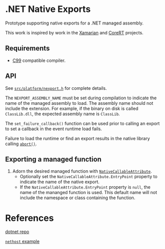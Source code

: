 # .NET Native Exports

Prototype supporting native exports for a .NET managed assembly.

This work is inspired by work in the [Xamarian][xamarin_embed_link] and [CoreRT][corert_feature_link] projects.

## Requirements

* [C99](https://en.cppreference.com/w/c/language/history) compatible compiler.

## API

See [`src/platform/nexport.h`](./src/platform/nexport.h) for complete details.

The `NEXPORT_ASSEMBLY_NAME` must be set during compilation to indicate the name of the managed assembly to load. The assembly name should not include the extension. For example, if the binary on disk is called `ClassLib.dll`, the expected assembly name is `ClassLib`.

The `set_failure_callback()` function can be used prior to calling an export to set a callback in the event runtime load fails.

Failure to load the runtime or find an export results in the native library calling [`abort()`](https://en.cppreference.com/w/c/program/abort).

## Exporting a managed function

1) Adorn the desired managed function with [`NativeCallableAttribute`](https://github.com/dotnet/runtime/issues/32462).
    - Optionally set the `NativeCallableAttribute.EntryPoint` property to indicate the name of the native export.
    - If the `NativeCallableAttribute.EntryPoint` property is `null`, the name of the mananged function is used. This default name will not include the namespace or class containing the function.

# References

[dotnet repo](https://github.com/dotnet/runtime)

[`nethost` example](https://github.com/dotnet/samples/tree/master/core/hosting/HostWithHostFxr)

<!-- Links -->
[xamarin_embed_link]: https://docs.microsoft.com/xamarin/tools/dotnet-embedding/release-notes/preview/0.4
[corert_feature_link]: https://github.com/dotnet/corert/tree/master/samples/NativeLibrary